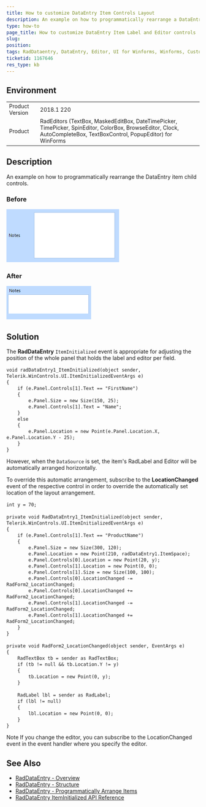 ```yaml
---
title: How to customize DataEntry Item Controls Layout
description: An example on how to programmatically rearrange a DataEntry item's child controls.
type: how-to
page_title: How to customize DataEntry Item Label and Editor controls
slug: 
position: 
tags: RadDataentry, DataEntry, Editor, UI for Winforms, Winforms, Customize Editor, Customize Layout
ticketid: 1167646
res_type: kb
---
```


## Environment
<table>
	<tr>
		<td>Product Version</td>
		<td>2018.1 220</td>
	</tr>
	<tr>
		<td>Product</td>
		<td>RadEditors (TextBox, MaskedEditBox, DateTimePicker, TimePicker, SpinEditor, ColorBox, BrowseEditor, Clock, AutoCompleteBox, TextBoxControl, PopupEditor) for WinForms</td>
	</tr>
</table>


## Description
An example on how to programmatically rearrange the DataEntry item child controls.

### Before

![dataentry-customize-editor-controls-layout 001](images/dataentry-customize-editor-controls-layout001.png)

### After

![dataentry-customize-editor-controls-layout 002](images/dataentry-customize-editor-controls-layout002.png)

## Solution

The **RadDataEntry** `ItemInitialized` event is appropriate for adjusting the position of the whole panel that holds the label and editor per field.

```
void radDataEntry1_ItemInitialized(object sender, Telerik.WinControls.UI.ItemInitializedEventArgs e)
{
    if (e.Panel.Controls[1].Text == "FirstName")
    {
        e.Panel.Size = new Size(150, 25);
        e.Panel.Controls[1].Text = "Name";
    }
    else
    {
        e.Panel.Location = new Point(e.Panel.Location.X, e.Panel.Location.Y - 25);
    }
}
```

However, when the `DataSource` is set, the item's RadLabel and Editor will be automatically arranged horizontally. 

To override this automatic arrangement, subscribe to the **LocationChanged** event of the respective control in order to override the automatically set location of the layout arrangement. 


```
int y = 70;

private void RadDataEntry1_ItemInitialized(object sender, Telerik.WinControls.UI.ItemInitializedEventArgs e)
{
    if (e.Panel.Controls[1].Text == "ProductName")
    {
        e.Panel.Size = new Size(300, 120);
        e.Panel.Location = new Point(210, radDataEntry1.ItemSpace);
        e.Panel.Controls[0].Location = new Point(20, y);
        e.Panel.Controls[1].Location = new Point(0, 0);
        e.Panel.Controls[1].Size = new Size(100, 100);
        e.Panel.Controls[0].LocationChanged -= RadForm2_LocationChanged;
        e.Panel.Controls[0].LocationChanged += RadForm2_LocationChanged;
        e.Panel.Controls[1].LocationChanged -= RadForm2_LocationChanged;
        e.Panel.Controls[1].LocationChanged += RadForm2_LocationChanged;
    }
}

private void RadForm2_LocationChanged(object sender, EventArgs e)
{
    RadTextBox tb = sender as RadTextBox;
    if (tb != null && tb.Location.Y != y)
    {
        tb.Location = new Point(0, y);
    }

    RadLabel lbl = sender as RadLabel;
    if (lbl != null)
    {
        lbl.Location = new Point(0, 0);
    }
}

```

Note
If you change the editor, you can subscribe to the LocationChanged event in the event handler where you specify the editor.


## See Also
- [RadDataEntry - Overview](https://docs.telerik.com/devtools/winforms/dataentry/dataentry)
- [RadDataEntry - Structure](https://docs.telerik.com/devtools/winforms/dataentry/control-element-structure-)
- [RadDataEntry - Programmatically Arrange Items](https://docs.telerik.com/devtools/winforms/dataentry/programmatically-arrange-items-)
- [RadDataEntry ItemInitialized API Reference](https://docs.telerik.com/devtools/winforms/api/html/e_telerik_wincontrols_ui_raddataentry_iteminitialized.htm)


